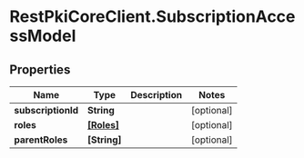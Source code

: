# RestPkiCoreClient.SubscriptionAccessModel

## Properties
Name | Type | Description | Notes
------------ | ------------- | ------------- | -------------
**subscriptionId** | **String** |  | [optional] 
**roles** | [**[Roles]**](Roles.md) |  | [optional] 
**parentRoles** | **[String]** |  | [optional] 
